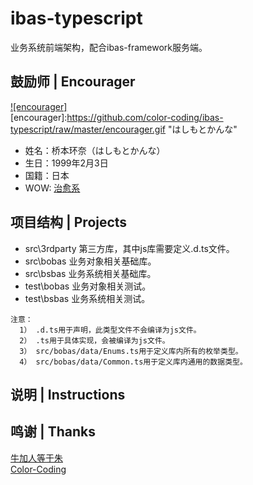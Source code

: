 # ibas-typescript
业务系统前端架构，配合ibas-framework服务端。

## 鼓励师 | Encourager
[![encourager]](http://baike.baidu.com/view/10998931.htm)  
[encourager]:https://github.com/color-coding/ibas-typescript/raw/master/encourager.gif "はしもとかんな"
* 姓名：桥本环奈（はしもとかんな）
* 生日：1999年2月3日
* 国籍：日本
* WOW: [治愈系](http://www.bilibili.com/mobile/video/av1169895.html "B站指日可待")


## 项目结构 | Projects
* src\3rdparty    第三方库，其中js库需要定义.d.ts文件。
* src\bobas       业务对象相关基础库。
* src\bsbas       业务系统相关基础库。
* test\bobas      业务对象相关测试。
* test\bsbas      业务系统相关测试。

~~~
注意：
  1） .d.ts用于声明，此类型文件不会编译为js文件。
  2） .ts用于具体实现，会被编译为js文件。
  3） src/bobas/data/Enums.ts用于定义库内所有的枚举类型。
  4） src/bobas/data/Common.ts用于定义库内通用的数据类型。
~~~

## 说明 | Instructions



## 鸣谢 | Thanks
[牛加人等于朱](http://baike.baidu.com/view/1769.htm "NiurenZhu")<br>
[Color-Coding](http://colorcoding.org/ "咔啦工作室")<br>